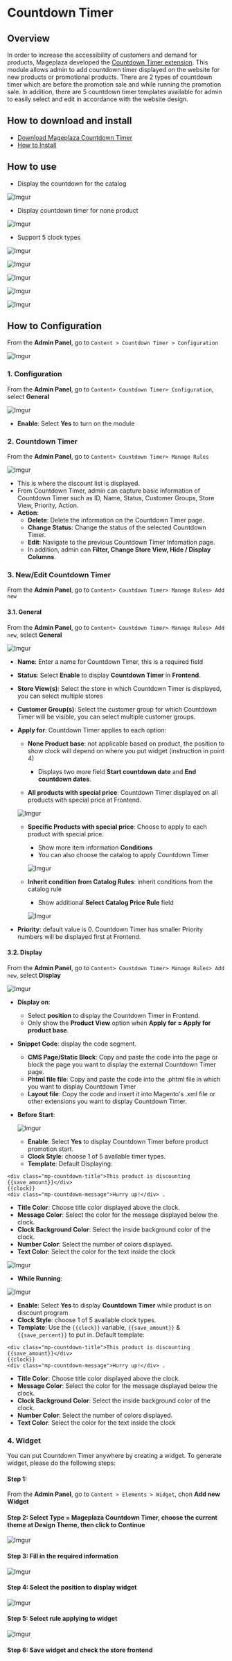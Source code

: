 # Countdown Timer

## Overview


In order to increase the accessibility of customers and demand for products, Mageplaza developed the [Countdown Timer extension](https://www.mageplaza.com/magento-2-countdown-timer/). This module allows admin to add countdown timer displayed on the website for new products or promotional products. There are 2 types of countdown timer which are before the promotion sale and while running the promotion sale. In addition, there are 5 countdown timer templates available for admin to easily select and edit in accordance with the website design.

## How to download and install

- [Download Mageplaza Countdown Timer](https://www.mageplaza.com/magento-2-countdown-timer/)
- [How to Install](https://www.mageplaza.com/install-magento-2-extension/)


## How to use

- Display the countdown for the catalog

![Imgur](https://i.imgur.com/FzqZbEC.png)

- Display countdown timer for none product

![Imgur](https://i.imgur.com/K6R42kq.png)

- Support 5 clock types

![Imgur](https://i.imgur.com/Eyqoh0E.png)

![Imgur](https://i.imgur.com/JJK7YXK.png)

![Imgur](https://i.imgur.com/lrcqAK5.png)

![Imgur](https://i.imgur.com/6ToUTkJ.png)

![Imgur](https://i.imgur.com/yHtEtji.png)


## How to Configuration

From the **Admin Panel**, go to `Content > Countdown Timer > Configuration`

![Imgur](https://i.imgur.com/aGnjKM3.gif)

### 1. Configuration

From the **Admin Panel**, go to `Content> Countdown Timer> Configuration`, select **General**

![Imgur](https://i.imgur.com/vlLfWer.png)

- **Enable**: Select **Yes** to turn on the module 


### 2. Countdown Timer

From the **Admin Panel**, go to `Content> Countdown Timer> Manage Rules`

![Imgur](https://i.imgur.com/LvUqfiz.gif)

- This is where the discount list is displayed.
- From Countdown Timer, admin can capture basic information of Countdown Timer such as ID, Name, Status, Customer Groups, Store View, Priority, Action.
- **Action**:
  - **Delete**: Delete the information on the Countdown Timer page.
  - **Change Status**: Change the status of the selected Countdown Timer.
  - **Edit**: Navigate to the previous Countdown Timer Infomation page.
  - In addition, admin can **Filter, Change Store View, Hide / Display Columns**.


### 3. New/Edit Countdown Timer

From the **Admin Panel**, go to `Content> Countdown Timer> Manage Rules> Add new`


#### 3.1. General

From the **Admin Panel**, go to `Content> Countdown Timer> Manage Rules> Add new`, select **General**

![Imgur](https://i.imgur.com/auZ7T8q.png)

- **Name**: Enter a name for Countdown Timer, this is a required field
- **Status**: Select **Enable** to display **Countdown Timer** in **Frontend**.
- **Store View(s)**: Select the store in which Countdown Timer is displayed, you can select multiple stores
- **Customer Group(s)**: Select the customer group for which Countdown Timer will be visible, you can select multiple customer groups.
- **Apply for**: Countdown Timer applies to each option:
  - **None Product base**: not applicable based on product, the position to show clock will depend on where you put widget (instruction in point 4)
    - Displays two more field **Start countdown date** and **End countdown dates**.

  - **All products with special price**: Countdown Timer displayed on all products with special price at Frontend.
  
  ![Imgur](https://i.imgur.com/qBzA9J6.png)

  - **Specific Products with special price**: Choose to apply to each product with special price.
    - Show more item information **Conditions**
    - You can also choose the catalog to apply Countdown Timer
    
    ![Imgur](https://i.imgur.com/PN8Xbv6.png)

  - **Inherit condition from Catalog Rules**: inherit conditions from the catalog rule
    - Show additional **Select Catalog Price Rule** field
    
    ![Imgur](https://i.imgur.com/LuQsr4j.png)

- **Priority**: default value is 0. Countdown Timer has smaller Priority numbers will be displayed first at Frontend.


#### 3.2. Display

From the **Admin Panel**, go to `Content> Countdown Timer> Manage Rules> Add new`, select **Display**

![Imgur](https://i.imgur.com/HTARtzj.png)


- **Display on**:
  - Select **position** to display the Countdown Timer in Frontend.
  - Only show the **Product View** option when **Apply for = Apply for product base**.
- **Snippet Code**: display the code segment.

  - **CMS Page/Static Block**: Copy and paste the code into the page or block the page you want to display the external Countdown Timer page.
  - **Phtml file file**: Copy and paste the code into the .phtml file in which you want to display Countdown Timer
  - **Layout file**: Copy the code and insert it into Magento's .xml file or other extensions you want to display Countdown Timer.
  

- **Before Start**:


  ![Imgur](https://i.imgur.com/bDnuX0G.png)

  - **Enable**: Select **Yes** to display Countdown Timer before product promotion start.
  - **Clock Style**: choose 1 of 5 available timer types.
  - **Template**: Default Displaying: 
  
```
<div class="mp-countdown-title">This product is discounting {{save_amount}}</div>
{{clock}}
<div class="mp-countdown-message">Hurry up!</div> .
```


  - **Title Color**: Choose title color displayed above the clock.
  - **Message Color**: Select the color for the message displayed below the clock.
  - **Clock Background Color**: Select the inside background color of the clock.
  - **Number Color**: Select the number of colors displayed.
  - **Text Color**: Select the color for the text inside the clock 

  ![Imgur](https://i.imgur.com/UdlulQb.png)
  
- **While Running**:

![Imgur](https://i.imgur.com/kgLNw1o.png)

  - **Enable**: Select **Yes** to display **Countdown Timer** while product is on discount program
  - **Clock Style**: choose 1 of 5 available clock types.
  - **Template**: Use the `{{clock}}` variable, `{{save_amount}}` & `{{save_percent}}` to put in. Default template:

```
<div class="mp-countdown-title">This product is discounting {{save_amount}}</div>
{{clock}}
<div class="mp-countdown-message">Hurry up!</div> .

```
  - **Title Color**: Choose title color displayed above the clock.
  - **Message Color**: Select the color for the message displayed below the clock.
  - **Clock Background Color**: Select the inside background color of the clock.
  - **Number Color**: Select the number of colors displayed.
  - **Text Color**: Select the color for the text inside the clock 
  
  
### 4. Widget

You can put Countdown Timer anywhere by creating a widget. To generate widget, please do the following steps:

#### Step 1: 
From the **Admin Panel**, go to `Content > Elements > Widget`, chọn **Add new Widget**

#### Step 2: Select **Type = Mageplaza Countdown Timer**, choose the current theme at **Design Theme**, then click to **Continue**

![Imgur](https://i.imgur.com/dViylrH.png)

#### Step 3: Fill in the required information

![Imgur](https://i.imgur.com/GR0wGV1.png)

#### Step 4: Select the position to display widget

![Imgur](https://i.imgur.com/psMzBmE.png)

#### Step 5: Select rule applying to widget

![Imgur](https://i.imgur.com/zQlFV5j.png)

#### Step 6: Save widget and check the store frontend
